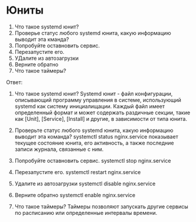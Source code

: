 # Юниты

1. Что такое systemd юнит?
2. Проверье статус любого systemd юнита, какую информацию выводит эта кманда?
3. Попробуйте оставновить сервис.
4. Перезапустите его.
5. УДалите из автозагрузки
6. Верните обратно
7. Что такое таймеры?

Ответ:

1. Что такое systemd юнит?
Systemd юнит - файл конфигурации, описывающий программу управления в системе, использующий systemd как систему инициалищации. Каждый файл имеет определенный формат и может содержать раздичные секции, такие как [Unit], [Service], [Install] и другие, в зависимости от типа юнита.

2. Проверьте статус любого systemd юнита, какую информацию выводит эта команда?
systemctl status nginx.service
показывает текущее состояние юнита, его активность, а также последние записи журнала, связанные с ним.

3. Попробуйте оставновить сервис.
systemctl stop nginx.service

4. Перезапустите его.
systemctl restart nginx.service

5. Удалите из автозагрузки
systemctl disable nginx.service

6. Верните обратно
systemctl enable nginx.service

7. Что такое таймеры?
Таймеры позволяют запускать другие сервисы по расписанию или определенные интервалы времени.
